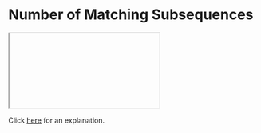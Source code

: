 # Number of Matching Subsequences 

<iframe></iframe>

Click [here](Explanation.md) for an explanation.

